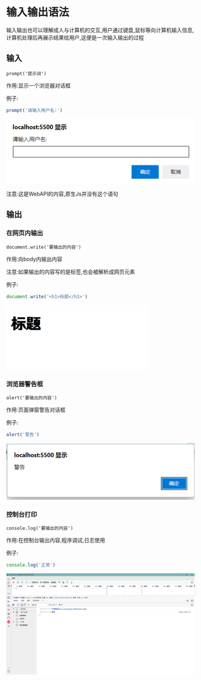 # 输入输出语法

输入输出也可以理解成人与计算机的交互,用户通过键盘,鼠标等向计算机输入信息,计算机处理后再展示结果给用户,这便是一次输入输出的过程

## 输入

`prompt('提示词')`

作用:显示一个浏览器对话框

例子:

```js
prompt('请输入用户名:')
```

![6-5](assets/6-4.png)

注意:这是WebAPI的内容,原生Js并没有这个语句

## 输出

### 在网页内输出

`document.write('要输出的内容')`

作用:向body内输出内容

注意:如果输出的内容写的是标签,也会被解析成网页元素

例子:

```js
document.write('<h1>标题</h1>')
```

![6-1](assets/6-1.png)

### 浏览器警告框

`alert('要输出的内容')`

作用:页面弹窗警告对话框

例子:

```js
alert('警告')
```

![6-2](assets/6-2.png)

### 控制台打印

`console.log('要输出的内容')`

作用:在控制台输出内容,程序调试,日志使用

例子:

```js
console.log('正常')
```

![6-3](assets/6-3.png)